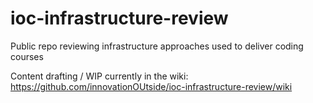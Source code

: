 # ioc-infrastructure-review
Public repo reviewing infrastructure approaches used to deliver coding courses

Content drafting / WIP currently in the wiki: https://github.com/innovationOUtside/ioc-infrastructure-review/wiki
